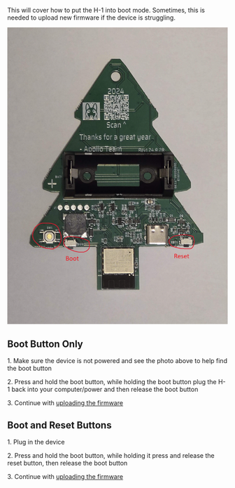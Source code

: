 This will cover how to put the H-1 into boot mode. Sometimes, this is needed to upload new firmware if the device is struggling.

![](../../assets/screenshot-2024-11-01-015948.png)

## **Boot Button Only**

1\. Make sure the device is not powered and see the photo above to help find the boot button

2\. Press and hold the boot button, while holding the boot button plug the H-1 back into your computer/power and then release the boot button

3\. Continue with [uploading the firmware](https://active-lyrebird.cloudvent.net/products/plt1/plt1-code/)

## **Boot and Reset Buttons**

1\. Plug in the device

2\. Press and hold the boot button, while holding it press and release the reset button, then release the boot button

3\. Continue with [uploading the firmware](https://active-lyrebird.cloudvent.net/products/plt1/plt1-code/)